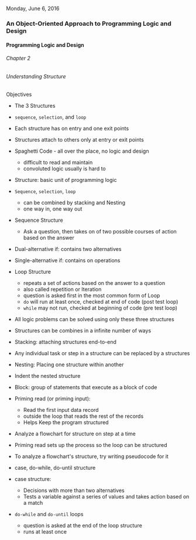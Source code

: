 Monday, June 6, 2016
### An Object-Oriented Approach to Programming Logic and Design
#### Programming Logic and Design
###### Chapter 2
###### Understanding Structure

Objectives
* The 3 Structures
* `sequence`, `selection`, and `loop`
* Each structure has on entry and one exit points
* Structures attach to others only at entry or exit points

* Spaghetti Code - all over the place, no logic and design
  * difficult to read and maintain
  * convoluted logic usually is hard to

* Structure: basic unit of programming logic
* `Sequence`, `selection`, `loop`
  * can be combined by stacking and Nesting
  * one way in, one way out

* Sequence Structure
  * Ask a question, then takes on of two possible courses of action based on the answer

* Dual-alternative if: contains two alternatives
* Single-alternative if: contains on operations

* Loop Structure
  * repeats a set of actions based on the answer to a question
  * also called repetition or Iteration
  * question is asked first in the most common form of Loop
  * `do` will run at least once, checked at end of code (post test loop)
  * `while` may not run, checked at beginning of code (pre test loop)

* All logic problems can be solved using only these three structures
* Structures can be combines in a infinite number of ways
* Stacking: attaching structures end-to-end

* Any individual task or step in a structure can be replaced by a structures
* Nesting: Placing one structure within another
* Indent the nested structure
* Block: group of statements that execute as a block of code

* Priming read (or priming input):
  * Read the first input data record
  * outside the loop that reads the rest of the records
  * Helps Keep the program structured
* Analyze a flowchart for structure on step at a time

* Priming read sets up the process so the loop can be structured
* To analyze a flowchart's structure, try writing pseudocode for it

* case, do-while, do-until structure
* case structure:
  * Decisions with more than two alternatives
  * Tests a variable against a series of values and takes action based on a match

* `do-while` and `do-until` loops
  * question is asked at the end of the loop structure
  * runs at least once
